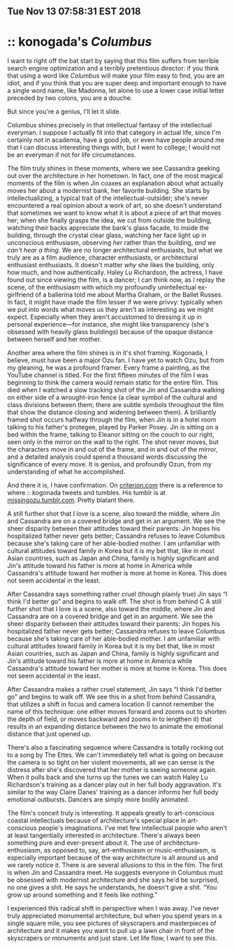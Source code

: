 Tue Nov 13 07:58:31 EST 2018
----------------------------
:: konogada's _Columbus_
=====================

I want to right off the bat start by saying that this film suffers from terrible
search engine optimization and a terribly pretentious director: if you think
that using a word like _Columbus_ will make your film easy to find, you are an
idiot, and if you think that you are super deep and important enough to have a
single word name, like Madonna, let alone to use a lower case initial letter
preceded by two colons, you are a douche.

But since you're a genius, I'll let it slide.

Columbus shines precisely in that intellectual fantasy of the intellectual
everyman. I suppose I actually fit into that category in actual life, since I'm
certainly not in academia, have a good job, or even have people around me that I
can discuss interesting things with, but I went to college; I would not be an
everyman if not for life circumstances.

The film truly shines in these moments, where we see Cassandra geeking out over
the architecture in her hometown. In fact, one of the most magical moments of
the film is when Jin coaxes an explanation about what actually moves her about a
modernist bank, her favorite building. She starts by intellectualizing, a
typical trait of the intellectual-outsider; she's never encountered a real
opinion about a work of art, so she doesn't understand that sometimes we want to
know what it is about a piece of art that moves her; when she finally grasps the
idea, we cut from outside the building, watching their backs appreciate the
bank's glass facade, to inside the building, through the crystal clear glass,
watching her face light up in unconscious enthusiasm, observing _her_ rather
than the building, _and we can't hear a thing_. We are no longer architectural
enthusiasts, but what we truly are as a film audience, character enthusiasts, or
architectural enthusiast enthusiasts. It doesn't matter _why_ she likes the
building, only how much, and how authentically. Haley Lu Richardson, the
actress, I have found out since viewing the film, is a dancer; I can think now,
as I replay the scene, of the enthusiasm with which my profoundly unintellectual
ex-girlfriend of a ballerina told me about Martha Graham, or the Ballet Russes.
In fact, it might have made the film lesser if we were privvy: typically when we
put into words what moves us they aren't as interesting as we might expect.
Especially when they aren't accustomed to dressing it up in personal
experience—for instance, she might like transparency (she's obsessed with
heavily glass buildings) because of the opaque distance between herself and her
mother.

Another area where the film shines is in it's shot framing. Kogonada, I believe,
must have been a major Ozu fan. I have yet to watch Ozu, but from my gleaning,
he was a profound framer. Every frame a painting, as the YouTube channel is
titled. For the first fifteen minutes of the film I was beginning to think the
camera would remain static for the entire film. This died when I watched a slow
tracking shot of the Jin and Cassandra walking on either side of a wrought-iron
fence (a clear symbol of the cultural and class divisions between them; there
are subtle symbols throughout the film that show the distance closing and
widening between them). A brilliantly framed shot occurs halfway through the
film, when Jin is in a hotel room talking to his father's protegee, played by
Parker Posey. Jin is sitting on a bed within the frame, talking to Eleanor
sitting on the couch to our right, seen only in the mirror on the wall to the
right. The shot never moves, but the characters move in and out of the frame,
and in and out of the mirror, and a detailed analysis could spend a thousand
words discussing the significance of every move. It is genius, and profoundly
Ozun, from my understanding of what he accomplished.

And there it is, I have confirmation. On [criterion.com](www.criterion.com)
there is a reference to where :: kogonada tweets and tumbles. His tumblr is at
[missingozu.tumblr.com](http://missingozu.tumblr.com). Pretty blatant there.

A still further shot that I love is a scene, also toward the middle, where Jin
and Cassandra are on a covered bridge and get in an argument. We see the sheer
disparity between their attitudes toward their parents: Jin hopes his
hospitalized father never gets better; Cassandra refuses to leave Columbus
because she's taking care of her able-bodied mother. I am unfamiliar with
cultural attitudes toward family in Korea but it is my bet that, like in most
Asian countries, such as Japan and China, family is highly significant and Jin's
attitude toward his father is more at home in America while Cassandra's attitude
toward her mother is more at home in Korea. This does not seem accidental in the
least.

After Cassandra says something rather cruel (though plainly true) Jin says “I
think I'd better go” and begins to walk off. The shot is from behind C
A still further shot that I love is a scene, also toward the middle, where Jin
and Cassandra are on a covered bridge and get in an argument. We see the sheer
disparity between their attitudes toward their parents: Jin hopes his
hospitalized father never gets better; Cassandra refuses to leave Columbus
because she's taking care of her able-bodied mother. I am unfamiliar with
cultural attitudes toward family in Korea but it is my bet that, like in most
Asian countries, such as Japan and China, family is highly significant and Jin's
attitude toward his father is more at home in America while Cassandra's attitude
toward her mother is more at home in Korea. This does not seem accidental in the
least.

After Cassandra makes a rather cruel statement, Jin says “I think I'd better go”
and begins to walk off. We see this in a shot from behind Cassandra, that
utilizes a shift in focus and camera location (I cannot remember the name of
this technique: one either moves forward and zooms out to shorten the depth of
field, or moves backward and zooms in to lengthen it) that results in an
expanding distance between the two to animate the emotional distance that just
opened up.

There's also a fascinating sequence where Cassandra is totally rocking out to a
song by The Ettes. We can't immediately tell what is going on because the camera
is so tight on her violent movements, all we can sense is the distress after
she's discovered that her mother is seeing someone again. When it pulls back and
she turns up the tunes we can watch Haley Lu Richardson's training as a dancer
play out in her full body aggravation. It's similar to the way Claire Danes'
training as a dancer informs her full body emotional outbursts. Dancers are
simply more bodily animated.

The film's conceit truly is interesting. It appeals greatly to art-conscious
coastal intellectuals because of architecture's special place in art-conscious
people's imaginations. I've met few intellectual people who aren't at least
tangentially interested in architecture. There's always been something pure and
ever-present about it. The use of architecture-enthusiasm, as opposed to, say,
art-enthusiasm or music-enthusiasm, is especially important because of the way
architecture is all around us and we rarely notice it. There is are several
allusions to this in the film. The first is when Jin and Cassandra meet. He
suggests everyone in Columbus must be obsessed with modernist architecture and
she says he'd be surprised, no one gives a shit. He says he understands, he
doesn't give a shit. “You grow up around something and it feels like nothing.”

I experienced this radical shift in perspective when I was away. I've never
truly appreciated monumental architecture, but when you spend years in a single
square mile, you see pictures of skyscrapers and masterpieces of architecture
and it makes you want to pull up a lawn chair in front of the skyscrapers or
monuments and just stare. Let life flow, I want to see this.
